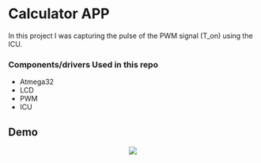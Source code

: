 # Calculator APP
In this project I was capturing the pulse of the PWM signal (T_on) using the ICU.

### Components/drivers Used  in this repo
* Atmega32
* LCD
* PWM
* ICU

## Demo
<p align="center"><img src="gifs/ICU_Period.gif"\></p>
